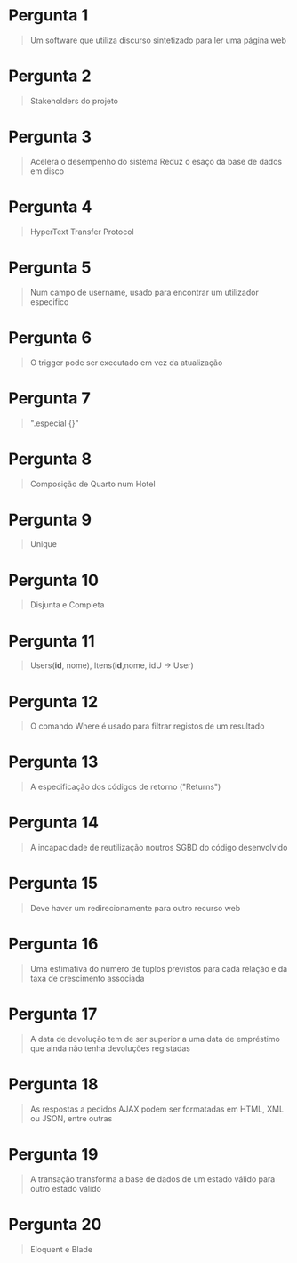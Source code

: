 # Pergunta 1

> Um software que utiliza discurso sintetizado para ler uma página web

# Pergunta 2

> Stakeholders do projeto

# Pergunta 3

> Acelera o desempenho do sistema
> Reduz o esaço da base de dados em disco

# Pergunta 4

> HyperText Transfer Protocol

# Pergunta 5 

> Num campo de username, usado para encontrar um utilizador especifico

# Pergunta 6

> O trigger pode ser executado em vez da atualização

# Pergunta 7

> ".especial {}"

# Pergunta 8

> Composição de Quarto num Hotel

# Pergunta 9

> Unique

# Pergunta 10

> Disjunta e Completa

# Pergunta 11

> Users(**id**, nome), Itens(**id**,nome, idU -> User)

# Pergunta 12

> O comando Where é usado para filtrar registos de um resultado

# Pergunta 13

> A especificação dos códigos de retorno ("Returns")

# Pergunta 14

> A incapacidade de reutilização noutros SGBD do código desenvolvido

# Pergunta 15

> Deve haver um redirecionamente para outro recurso web

# Pergunta 16

> Uma estimativa do número de tuplos previstos para cada relação e da taxa de crescimento associada

# Pergunta 17

> A data de devolução tem de ser superior a uma data de empréstimo que ainda não tenha devoluções registadas

# Pergunta 18

> As respostas a pedidos AJAX podem ser formatadas em HTML, XML ou JSON, entre outras

# Pergunta 19

> A transação transforma a base de dados de um estado válido para outro estado válido

# Pergunta 20 

> Eloquent e Blade
